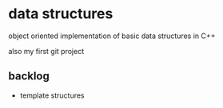 # data structures  

object oriented implementation of basic data structures in C++  <!-- This is a comment -->

also my first git project

## backlog
<ul>
    <li>template structures
</ul>